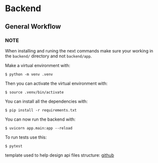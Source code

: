 # Backend

## General Workflow

### NOTE

When installing and runing the next commands make sure your working in the `backend/` directory and not `backend/app`.

Make a virtual environment with:

```console
$ python -m venv .venv
```

Then you can activate the virtual environment with:

```console
$ source .venv/bin/activate
```

You can install all the dependencies with:

```console
$ pip install -r requirements.txt
```

You can now run the backend with:

```console
$ uvicorn app.main:app --reload
```

To run tests use this:

```console
$ pytest
```

template used to help design api files structure:
[github](https://github.com/fastapi/full-stack-fastapi-template)
